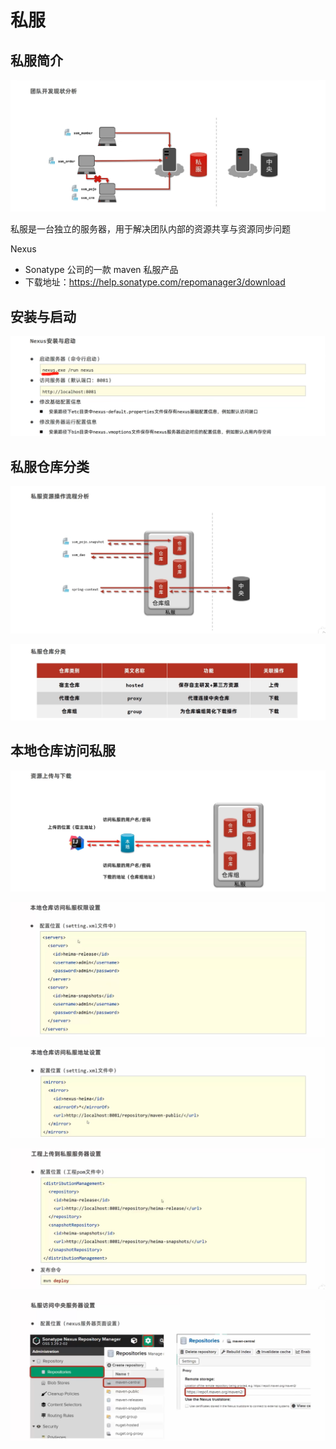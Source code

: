 # 私服

## 私服简介

![ma27](figure/ma27.png)

私服是一台独立的服务器，用于解决团队内部的资源共享与资源同步问题

Nexus
- Sonatype 公司的一款 maven 私服产品
- 下载地址：https://help.sonatype.com/repomanager3/download

## 安装与启动

![ma28](figure/ma28.png)

## 私服仓库分类

![ma29](figure/ma29.png)

![ma30](figure/ma30.png)

## 本地仓库访问私服

![ma31](figure/ma31.png)

![ma32](figure/ma32.png)

![ma33](figure/ma33.png)

![ma34](figure/ma34.png)

![ma35](figure/ma35.png)






